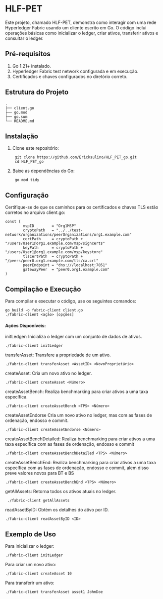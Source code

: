 # HLF-PET

Este projeto, chamado HLF-PET, demonstra como interagir com uma rede Hyperledger Fabric usando um cliente escrito em Go. O código inclui operações básicas como inicializar o ledger, criar ativos, transferir ativos e consultar o ledger.

## Pré-requisitos

1. Go 1.21+ instalado.
2. Hyperledger Fabric test network configurada e em execução.
3. Certificados e chaves configurados no diretório correto.

## Estrutura do Projeto

```plaintext
.
├── client.go
├── go.mod
├── go.sum
└── README.md
```
## Instalação

1. Clone este repositório:

        git clone https://github.com/Ericksulino/HLF_PET_go.git
        cd HLF_PET_go

2. Baixe as dependências do Go:

        go mod tidy

## Configuração

Certifique-se de que os caminhos para os certificados e chaves TLS estão corretos no arquivo client.go:

    const (
            mspID        = "Org1MSP"
            cryptoPath   = "../../test-network/organizations/peerOrganizations/org1.example.com"
            certPath     = cryptoPath + "/users/User1@org1.example.com/msp/signcerts"
            keyPath      = cryptoPath + "/users/User1@org1.example.com/msp/keystore"
            tlsCertPath  = cryptoPath + "/peers/peer0.org1.example.com/tls/ca.crt"
            peerEndpoint = "dns:///localhost:7051"
            gatewayPeer  = "peer0.org1.example.com"
    )

## Compilação e Execução
Para compilar e executar o código, use os seguintes comandos:

    go build -o fabric-client client.go
    ./fabric-client <ação> [opções]

#### Ações Disponíveis:

initLedger: Inicializa o ledger com um conjunto de dados de ativos.

    ./fabric-client initLedger

transferAsset: Transfere a propriedade de um ativo.

    ./fabric-client transferAsset <AssetID> <NovoProprietário>
 
createAsset: Cria um novo ativo no ledger.

    ./fabric-client createAsset <Número>

createAssetBench: Realiza benchmarking para criar ativos a uma taxa específica.

    ./fabric-client createAssetBench <TPS> <Número>

createAssetEndorse Cria um novo ativo no ledger, mas com as fases de ordenação, endosso e commit.

    ./fabric-client createAssetEndorse <Número>

createAssetBenchDetailed: Realiza benchmarking para criar ativos a uma taxa específica com as fases de ordenação, endosso e commit

    ./fabric-client createAssetBenchDetailed <TPS> <Número>

createAssetBenchEnd: Realiza benchmarking para criar ativos a uma taxa específica com as fases de ordenação, endosso e commit, alem disso preve valores novos para BT e BS

    ./fabric-client createAssetBenchEnd <TPS> <Número>

getAllAssets: Retorna todos os ativos atuais no ledger.

     ./fabric-client getAllAssets

readAssetByID: Obtém os detalhes do ativo por ID.

    ./fabric-client readAssetByID <ID>

## Exemplo de Uso

Para inicializar o ledger:

    ./fabric-client initLedger

Para criar um novo ativo:

    ./fabric-client createAsset 10

Para transferir um ativo:

    ./fabric-client transferAsset asset1 JohnDoe
